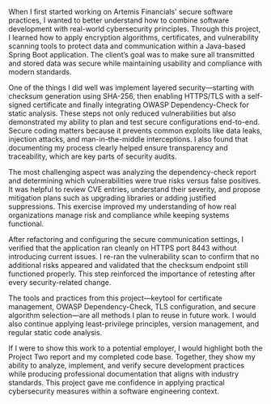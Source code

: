 When I first started working on Artemis Financials' secure software practices, I wanted to better understand how to combine software development with real-world cybersecurity principles. Through this project, I learned how to apply encryption algorithms, certificates, and vulnerability scanning tools to protect data and communication within a Java-based Spring Boot application. The client’s goal was to make sure all transmitted and stored data was secure while maintaining usability and compliance with modern standards. 

  

One of the things I did well was implement layered security—starting with checksum generation using SHA-256, then enabling HTTPS/TLS with a self-signed certificate and finally integrating OWASP Dependency-Check for static analysis. These steps not only reduced vulnerabilities but also demonstrated my ability to plan and test secure configurations end-to-end. Secure coding matters because it prevents common exploits like data leaks, injection attacks, and man-in-the-middle interceptions. I also found that documenting my process clearly helped ensure transparency and traceability, which are key parts of security audits. 

  

The most challenging aspect was analyzing the dependency-check report and determining which vulnerabilities were true risks versus false positives. It was helpful to review CVE entries, understand their severity, and propose mitigation plans such as upgrading libraries or adding justified suppressions. This exercise improved my understanding of how real organizations manage risk and compliance while keeping systems functional. 

  

After refactoring and configuring the secure communication settings, I verified that the application ran cleanly on HTTPS port 8443 without introducing current issues. I re-ran the vulnerability scan to confirm that no additional risks appeared and validated that the checksum endpoint still functioned properly. This step reinforced the importance of retesting after every security-related change. 

  

The tools and practices from this project—keytool for certificate management, OWASP Dependency-Check, TLS configuration, and secure algorithm selection—are all methods I plan to reuse in future work. I would also continue applying least-privilege principles, version management, and regular static code analysis. 

  

If I were to show this work to a potential employer, I would highlight both the Project Two report and my completed code base. Together, they show my ability to analyze, implement, and verify secure development practices while producing professional documentation that aligns with industry standards. This project gave me confidence in applying practical cybersecurity measures within a software engineering context. 
